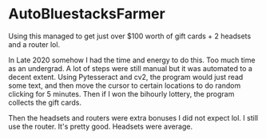 # AutoBluestacksFarmer
Using this managed to get just over $100 worth of gift cards + 2 headsets and a router lol.

In Late 2020 somehow I had the time and energy to do this. Too much time as an undergrad.
A lot of steps were still manual but it was automated to a decent extent.
Using Pytesseract and cv2, the program would just read some text, and then move the cursor to certain locations to do random clicking for 5 minutes.
Then if I won the bihourly lottery, the program collects the gift cards.

Then the headsets and routers were extra bonuses I did not expect lol. I still use the router. It's pretty good. Headsets were average.
